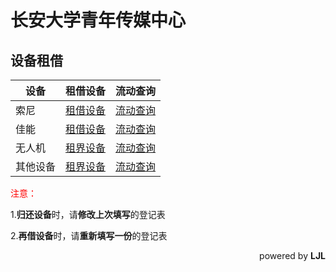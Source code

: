 # 长安大学青年传媒中心

## 设备租借

| 设备     | 租借设备                                                    | 流动查询                                                     |
| -------- | ----------------------------------------------------------- | ------------------------------------------------------------ |
| 索尼     | [租借设备](https://docs.qq.com/form/page/DU0dYZkZYQ0NLU1RS) | [流动查询](https://docs.qq.com/sheet/DU3JDQ2hEUFVyVXNK?tab=BB08J2) |
| 佳能     | [租借设备](https://docs.qq.com/form/page/DU2tuWGdkRm1HYnRE) | [流动查询](https://docs.qq.com/sheet/DU1lEdllta1RkdGpI)      |
| 无人机   | [租界设备](https://docs.qq.com/form/page/DU3VRTEdGeVlyQ3hW) | [流动查询](https://docs.qq.com/sheet/DU0hIY1FJUEtSQXJ4)      |
| 其他设备 | [租界设备](https://docs.qq.com/form/page/DU2pxamVsR1NVSWp2) | [流动查询](https://docs.qq.com/sheet/DU1VOQUN3R3dGSXhu)      |

<span style="color:red;"> 注意：</span>

1.<b>归还设备</b>时，请**修改上次填写**的登记表

2.<b>再借设备</b>时，请**重新填写一份**的登记表

<div align = "right">powered by <b>LJL</b></div>
